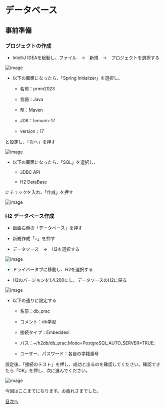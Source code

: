 # データベース
## 事前準備
### プロジェクトの作成
- IntelliJ IDEAを起動し、ファイル　→　新規　→　プロジェクトを選択する
  
  

![image](https://github.com/Shodaiki/2022prmna/blob/main/%E3%82%B9%E3%82%AF%E3%83%AA%E3%83%BC%E3%83%B3%E3%82%B7%E3%83%A7%E3%83%83%E3%83%88%202023-10-16%20131056.png)
  
 

- 以下の画面になったら、「Spring Initializer」を選択し、


    - 名前：prmn2023


    - 言語：Java


    - 型：Maven


    - JDK：temurin-17


    - version：17


と設定し、「次へ」を押す
  
  
 
![image](https://github.com/Shodaiki/2022prmna/blob/main/%E3%82%B9%E3%82%AF%E3%83%AA%E3%83%BC%E3%83%B3%E3%82%B7%E3%83%A7%E3%83%83%E3%83%88%202023-10-16%20134331.png)
  
  
  
  
- 以下の画面になったら、「SQL」を選択し、


    - JDBC API


    - H2 DataBase


にチェックを入れ、「作成」を押す
  
  
 
  
![image](https://github.com/Shodaiki/2022prmna/blob/main/%E3%82%B9%E3%82%AF%E3%83%AA%E3%83%BC%E3%83%B3%E3%82%B7%E3%83%A7%E3%83%83%E3%83%88%202023-10-16%20134825.png)



### H2 データベース作成
- 画面右側の「データベース」を押す

- 新規作成「+」を押す

- データソース　→　H2を選択する

![image](https://github.com/Shodaiki/2022prmna/blob/main/%E3%82%B9%E3%82%AF%E3%83%AA%E3%83%BC%E3%83%B3%E3%82%B7%E3%83%A7%E3%83%83%E3%83%88%202023-10-25%20152607.png)

- ドライバータブに移動し、H2を選択する

- H2のバージョンを1.4.200にし、データソースのH2に戻る

![image](https://github.com/Shodaiki/2022prmna/blob/main/%E3%82%B9%E3%82%AF%E3%83%AA%E3%83%BC%E3%83%B3%E3%82%B7%E3%83%A7%E3%83%83%E3%83%88%202023-10-25%20152852.png)

- 以下の通りに設定する

    - 名前：db_prac

    - コメント：db学習

    - 接続タイプ：Embedded

    - パス：~/h2db/db_prac;Mode=PostgreSQL;AUTO_SERVER=TRUE;

    - ユーザー、パスワード：各自の学籍番号

設定後、「接続のテスト」を押し、成功と出るのを確認してください。確認できたら「OK」を押し、次に進んでください。

![image](https://github.com/Shodaiki/2022prmna/blob/main/%E3%82%B9%E3%82%AF%E3%83%AA%E3%83%BC%E3%83%B3%E3%82%B7%E3%83%A7%E3%83%83%E3%83%88%202023-10-25%20153125.png)


今回はここまでになります。お疲れさまでした。

[目次へ](../README.md)

